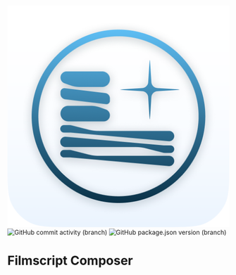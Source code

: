 ![filmscript-composer](./src-tauri/icons/icon.png)
![GitHub commit activity (branch)](https://img.shields.io/github/commit-activity/m/filmara/filmscript-composer)
![GitHub package.json version (branch)](https://img.shields.io/github/package-json/v/filmara/filmscript-composer/main)

# Filmscript Composer
